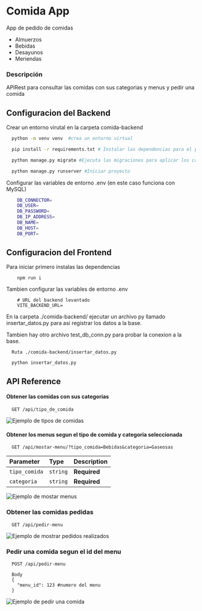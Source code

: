 # Comida App

App de pedido de comidas
- Almuerzos
- Bebidas
- Desayunos
- Meriendas


### Descripción

APIRest para consultar las comidas con sus categorias y menus y pedir una comida

## Configuracion del Backend 
Crear un entorno virutal en la carpeta comida-backend
```bash
  python -m venv venv  #crea un entorno virtual

  pip install -r requirements.txt # Instalar las dependencias para el proyecto

  python manage.py migrate #Ejecuta las migraciones para aplicar los cambios en la base de datos

  python manage.py runserver #Iniciar proyecto

```
Configurar las variables de entorno .env (en este caso funciona con MySQL)
```bash
    DB_CONNECTOR=
    DB_USER=
    DB_PASSWORD=
    DB_IP_ADDRESS=
    DB_NAME=
    DB_HOST=
    DB_PORT=
```

## Configuracion del Frontend
Para iniciar primero instalas las dependencias
```
    npm run i
```
Tambien configurar las variables de entorno .env
```
    # URL del backend levantado
    VITE_BACKEND_URL=
```

En la carpeta ./comida-backend/ ejecutar un archivo py llamado insertar_datos.py para asi registrar los datos a la base.

Tambien hay otro archivo test_db_conn.py para probar la conexion a la base.

```
  Ruta ./comida-backend/insertar_datos.py

  python insertar_datos.py
```

## API Reference

#### Obtener las comidas con sus categorias

```http
  GET /api/tipo_de_comida
```
![Ejemplo de tipos de comidas](./imagenes/get-tipo-comidas.png)


#### Obtener los menus segun el tipo de comida y categoria seleccionada

```http
  GET /api/mostar-menu/?tipo_comida=Bebidas&categoria=Gaseosas
```

| Parameter | Type     | Description                       |
| :-------- | :------- | :-------------------------------- |
| `tipo_comida`      | `string` | **Required** |
| `categoria`      | `string` | **Required** |

![Ejemplo de mostar menus](./imagenes/get-mostrar-menu.png)


### Obtener las comidas pedidas

```http
  GET /api/pedir-menu
```

![Ejemplo de mostrar pedidos realizados](./imagenes/get-mostar-pedidos.png)

### Pedir una comida segun el id del menu

```http
  POST /api/pedir-menu

  Body
  {
    "menu_id": 123 #numero del menu
  }
```

![Ejemplo de pedir una comida](./imagenes/post-pedir-menu.png)
